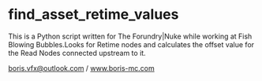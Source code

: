 # find_asset_retime_values

This is a Python script written for The Forundry|Nuke while working at Fish Blowing Bubbles.Looks for Retime nodes and calculates the offset value for the Read Nodes connected upstream to it.

boris.vfx@outlook.com / www.boris-mc.com


